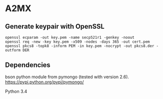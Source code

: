 A2MX
====

Generate keypair with OpenSSL
-----------------------------
    openssl ecparam -out key.pem -name secp521r1 -genkey -noout
    openssl req -new -key key.pem -x509 -nodes -days 365 -out cert.pem
    openssl pkcs8 -topk8 -inform PEM -in key.pem -nocrypt -out pkcs8.der -outform DER

Dependencies
------------
bson python module from pymongo (tested with version 2.6). https://pypi.python.org/pypi/pymongo/

Python 3.4
